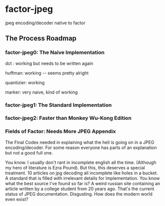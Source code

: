 # factor-jpeg
jpeg encoding/decoder native to factor

## The Process Roadmap

### factor-jpeg0: The Naive Implementation

dct : working but needs to be written again

huffman: working -- seems pretty alright

quantizier: working 

marker: very naive, kind of working

### factor-jpeg1: The Standard Implementation


### factor-jpeg2: Faster than Monkey Wu-Kong Edition


### Fields of Factor: Needs More JPEG Appendix

The Final Codex needed in explaining what the hell is going on in a JPEG encoding/decoder.  For some reason everyone has parts of an explanation but not a good full one.

You know.  I usually don't rant in incomplete english all the time.  (Although my hero of literature is Ezra Pound).  But this, this deserves a special treatment.  10 articles on jpg decoding all incomplete like holes in a bucket.  A standard that is filled with irrelevant details for implementation.  You know what the best source I've found so far is?  A weird russian site containing an article written by a college student from 20 years ago.  That's the current status of JPEG documentation.  Disgusting.  How does the modern world even exist?
